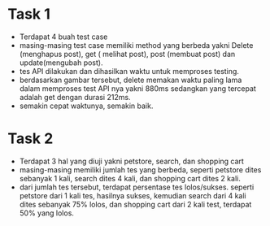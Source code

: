 # Task 1
- Terdapat 4 buah test case
- masing-masing test case memiliki method yang berbeda yakni Delete (menghapus post), get ( melihat post), post (membuat post) dan update(mengubah post). 
- tes API dilakukan dan dihasilkan waktu untuk memproses testing.
- berdasarkan gambar tersebut, delete memakan waktu paling lama dalam memproses test API nya yakni 880ms sedangkan yang tercepat adalah get dengan durasi 212ms.
- semakin cepat waktunya, semakin baik.


# Task 2
- Terdapat 3 hal yang diuji yakni petstore, search, dan shopping cart
- masing-masing memiliki jumlah tes yang berbeda, seperti petstore dites sebanyak 1 kali, search dites 4 kali, dan shopping cart dites 2 kali.
- dari jumlah tes tersebut, terdapat persentase tes lolos/sukses. seperti petstore dari 1 kali tes, hasilnya sukses, kemudian search dari 4 kali dites sebanyak 75% lolos, dan shopping cart dari 2 kali test, terdapat 50% yang lolos.